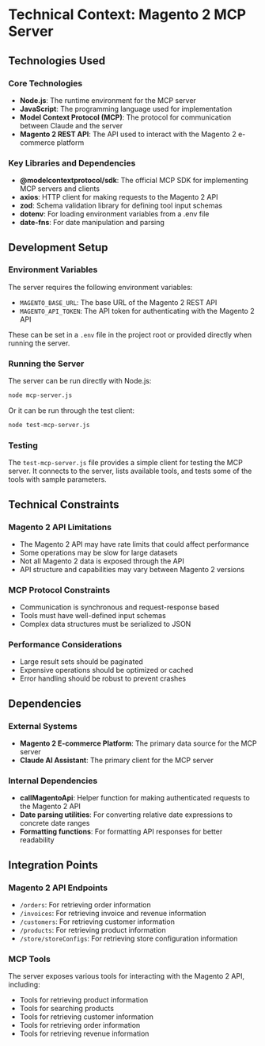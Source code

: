# Technical Context: Magento 2 MCP Server

## Technologies Used

### Core Technologies
- **Node.js**: The runtime environment for the MCP server
- **JavaScript**: The programming language used for implementation
- **Model Context Protocol (MCP)**: The protocol for communication between Claude and the server
- **Magento 2 REST API**: The API used to interact with the Magento 2 e-commerce platform

### Key Libraries and Dependencies
- **@modelcontextprotocol/sdk**: The official MCP SDK for implementing MCP servers and clients
- **axios**: HTTP client for making requests to the Magento 2 API
- **zod**: Schema validation library for defining tool input schemas
- **dotenv**: For loading environment variables from a .env file
- **date-fns**: For date manipulation and parsing

## Development Setup

### Environment Variables
The server requires the following environment variables:
- `MAGENTO_BASE_URL`: The base URL of the Magento 2 REST API
- `MAGENTO_API_TOKEN`: The API token for authenticating with the Magento 2 API

These can be set in a `.env` file in the project root or provided directly when running the server.

### Running the Server
The server can be run directly with Node.js:
```bash
node mcp-server.js
```

Or it can be run through the test client:
```bash
node test-mcp-server.js
```

### Testing
The `test-mcp-server.js` file provides a simple client for testing the MCP server. It connects to the server, lists available tools, and tests some of the tools with sample parameters.

## Technical Constraints

### Magento 2 API Limitations
- The Magento 2 API may have rate limits that could affect performance
- Some operations may be slow for large datasets
- Not all Magento 2 data is exposed through the API
- API structure and capabilities may vary between Magento 2 versions

### MCP Protocol Constraints
- Communication is synchronous and request-response based
- Tools must have well-defined input schemas
- Complex data structures must be serialized to JSON

### Performance Considerations
- Large result sets should be paginated
- Expensive operations should be optimized or cached
- Error handling should be robust to prevent crashes

## Dependencies

### External Systems
- **Magento 2 E-commerce Platform**: The primary data source for the MCP server
- **Claude AI Assistant**: The primary client for the MCP server

### Internal Dependencies
- **callMagentoApi**: Helper function for making authenticated requests to the Magento 2 API
- **Date parsing utilities**: For converting relative date expressions to concrete date ranges
- **Formatting functions**: For formatting API responses for better readability

## Integration Points

### Magento 2 API Endpoints
- `/orders`: For retrieving order information
- `/invoices`: For retrieving invoice and revenue information
- `/customers`: For retrieving customer information
- `/products`: For retrieving product information
- `/store/storeConfigs`: For retrieving store configuration information

### MCP Tools
The server exposes various tools for interacting with the Magento 2 API, including:
- Tools for retrieving product information
- Tools for searching products
- Tools for retrieving customer information
- Tools for retrieving order information
- Tools for retrieving revenue information
